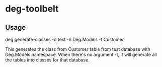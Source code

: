 # deg-toolbelt

## Usage

deg generate-classes -d test -n Deg.Models -t Customer

This generates the class from Customer table from test database with Deg.Models namespace. When there's no argument -t, it will generate all the tables into classes for that database.
